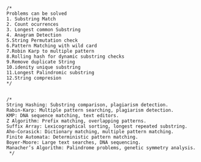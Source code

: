 	/*
	Problems can be solved
	1. Substring Match
	2. Count ocurrences
	3. Longest common Substring
	4. Anagram Detection
	5.String Permutation check
	6.Pattern Matching with wild card
	7.Robin Karp to multiple pattern
	8.Rolling hash for dynamic substring checks
	9.Remove duplicate String
	10.idenity unique substring
	11.Longest Palindromic substring
	12.String compresion
	*/


	/*
	String Hashing: Substring comparison, plagiarism detection.
	Rabin-Karp: Multiple pattern searching, plagiarism detection.
	KMP: DNA sequence matching, text editors.
	Z Algorithm: Prefix matching, overlapping patterns.
	Suffix Array: Lexicographical sorting, longest repeated substring.
	Aho-Corasick: Dictionary matching, multiple pattern matching.
	Finite Automata: Deterministic pattern matching.
	Boyer-Moore: Large text searches, DNA sequencing.
	Manacher’s Algorithm: Palindrome problems, genetic symmetry analysis.
	 */
